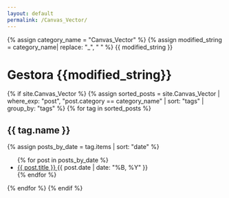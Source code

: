 ```yaml
---
layout: default
permalink: /Canvas_Vector/
---
```


{% assign category_name = "Canvas_Vector" %}
{% assign modified_string = category_name| replace: "_", " " %}
{{ modified_string }}
<h1>Gestora {{modified_string}}</h1>
{% if site.Canvas_Vector %}
{% assign sorted_posts = site.Canvas_Vector | where_exp: "post", "post.category == category_name" | sort: "tags" | group_by: "tags" %}
{% for tag in sorted_posts %}
<h2>{{ tag.name }}</h2>
{% assign posts_by_date = tag.items | sort: "date" %}
<ul>
{% for post in posts_by_date %}
<li><a href="{{ post.url | relative_url }}">{{ post.title }} </a><span>{{ post.date | date: "%B, %Y" }}</span></li>
{% endfor %}
</ul>
{% endfor %}
{% endif %}
